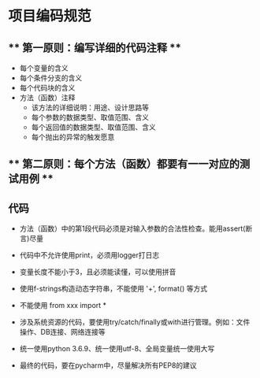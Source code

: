 
# 项目编码规范

## ** 第一原则：编写详细的代码注释 **
- 每个变量的含义
- 每个条件分支的含义
- 每个代码块的含义
- 方法（函数）注释
  * 该方法的详细说明：用途、设计思路等
  * 每个参数的数据类型、取值范围、含义
  * 每个返回值的数据类型、取值范围、含义
  * 每个抛出的异常的触发愿意

## ** 第二原则：每个方法（函数）都要有一一对应的测试用例 **

## 代码
- 方法（函数）中的第1段代码必须是对输入参数的合法性检查。能用assert(断言)尽量
- 代码中不允许使用print，必须用logger打日志
- 变量长度不能小于3，且必须能读懂，可以使用拼音
- 使用f-strings构造动态字符串，不能使用 '+', format() 等方式
- 不能使用 from xxx import *
- 涉及系统资源的代码，要使用try/catch/finally或with进行管理。例如：文件操作、DB连接、网络连接等
- 统一使用python 3.6.9、统一使用utf-8、全局变量统一使用大写

- 最终的代码，要在pycharm中，尽量解决所有PEP8的建议
